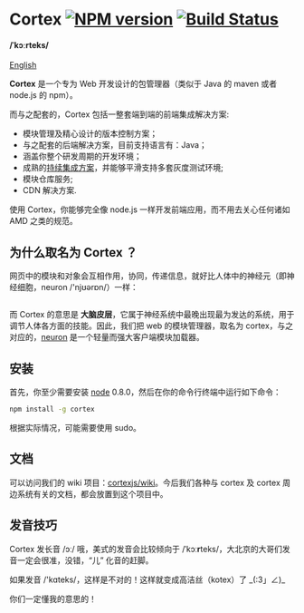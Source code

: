 # Cortex [![NPM version](https://badge.fury.io/js/cortex.png)](http://badge.fury.io/js/cortex) [![Build Status](https://travis-ci.org/cortexjs/cortex.png?branch=master)](https://travis-ci.org/cortexjs/cortex)

#### /ˈkɔːrteks/

[English](./README.md)

**Cortex** 是一个专为 Web 开发设计的包管理器（类似于 Java 的 maven 或者 node.js 的 npm）。

而与之配套的，Cortex 包括一整套端到端的前端集成解决方案:

- 模块管理及精心设计的版本控制方案；
- 与之配套的后端解决方案，目前支持语言有：Java；
- 涵盖你整个研发周期的开发环境；
- 成熟的[持续集成方案](http://en.wikipedia.org/wiki/Continuous_integration)，并能够平滑支持多套灰度测试环境;
- 模块仓库服务;
- CDN 解决方案.

使用 Cortex，你能够完全像 node.js 一样开发前端应用，而不用去关心任何诸如 AMD 之类的规范。


## 为什么取名为 Cortex ？

网页中的模块和对象会互相作用，协同，传递信息，就好比人体中的神经元（即神经细胞，neuron /'njʊərɒn/）一样：

<center>
<img alt="" src="https://raw.githubusercontent.com/cortexjs/cortex/master/screenshots/neurons.jpg" />
</center>

而 Cortex 的意思是 **大脑皮层**，它属于神经系统中最晚出现最为发达的系统，用于调节人体各方面的技能。因此，我们把 web 的模块管理器，取名为 cortex，与之对应的，[neuron](https://github.com/kaelzhang/neuron) 是一个轻量而强大客户端模块加载器。


## 安装

首先，你至少需要安装 [node](http://nodejs.org) 0.8.0，然后在你的命令行终端中运行如下命令： 

```sh
npm install -g cortex
```

根据实际情况，可能需要使用 sudo。

## 文档

可以访问我们的 wiki 项目：[cortexjs/wiki](https://github.com/cortexjs/wiki)。今后我们各种与 cortex 及 cortex 周边系统有关的文档，都会放置到这个项目中。

## 发音技巧

Cortex 发长音 /ɔː/ 哦，美式的发音会比较倾向于 /ˈkɔː**r**teks/，大北京的大哥们发音一定会很准，没错，“儿” 化音的赶脚。

如果发音 /'kɑteks/，这样是不对的！这样就变成高洁丝（kotex）了 \_(:3」∠)_

你们一定懂我的意思的！

